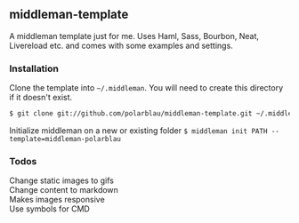 ## middleman-template

A middleman template just for me. Uses Haml, Sass, Bourbon, Neat, Livereload etc. and comes with some examples and settings.

### Installation
 
Clone the template into `~/.middleman`. You will need to create this directory if it doesn't exist.

```bash
$ git clone git://github.com/polarblau/middleman-template.git ~/.middleman/middleman-polarblau
```

Initialize middleman on a new or existing folder `$ middleman init PATH --template=middleman-polarblau`

### Todos  
Change static images to gifs  
Change content to markdown  
Makes images responsive  
Use symbols for CMD  



